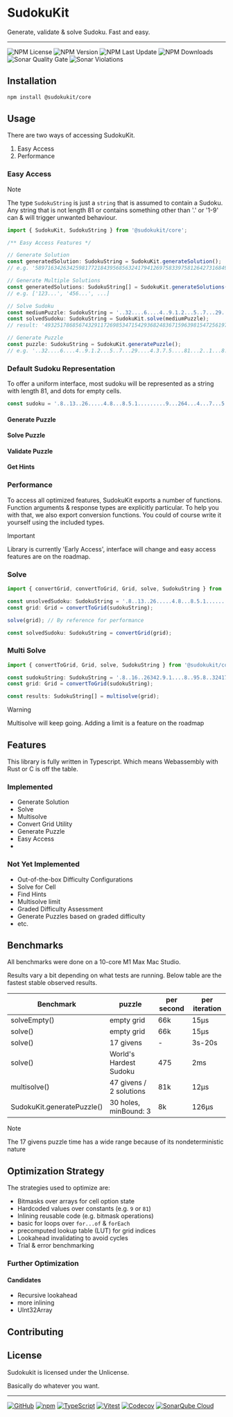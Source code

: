 # SudokuKit
Generate, validate & solve Sudoku. Fast and easy.

---

![NPM License](https://img.shields.io/npm/l/%40sudokukit%2Fcore)
![NPM Version](https://img.shields.io/npm/v/%40sudokukit%2Fcore)
![NPM Last Update](https://img.shields.io/npm/last-update/%40sudokukit%2Fcore)
![NPM Downloads](https://img.shields.io/npm/dm/%40sudokukit%2Fcore)
![Sonar Quality Gate](https://img.shields.io/sonar/quality_gate/sudokukit_sudokukit?server=https%3A%2F%2Fsonarcloud.io)
![Sonar Violations](https://img.shields.io/sonar/violations/sudokukit_sudokukit?server=https%3A%2F%2Fsonarcloud.io)

[//]: # (TODO - Code Coverage Badge)


## Installation

```bash
npm install @sudokukit/core
```

## Usage

There are two ways of accessing SudokuKit.
1. Easy Access
2. Performance


### Easy Access

> [!NOTE]
> The type `SudokuString` is just a `string` that is assumed to contain a Sudoku.
> Any string that is not length 81 or contains something other than '.' or '1-9' can & will trigger unwanted behaviour.

```ts
import { SudokuKit, SudokuString } from '@sudokukit/core';

/** Easy Access Features */

// Generate Solution
const generatedSolution: SudokuString = SudokuKit.generateSolution();
// e.g. '589716342634259817721843956856324179412697583397581264273168495968435721145972638'

// Generate Multiple Solutions
const generatedSolutions: SudokuString[] = SudokuKit.generateSolutions(10);
// e.g. ['123...', '456...', ...]

// Solve Sudoku
const mediumPuzzle: SudokuString = '..32....6....4..9.1.2...5..7...29....4.3.7.5....81...2..1...8.3.2..8....9....46..';
const solvedSudoku: SudokuString = SudokuKit.solve(mediumPuzzle);
// result: '493251786856743291172698534715429368248367159639815472561972843324586917987134625'

// Generate Puzzle
const puzzle: SudokuString = SudokuKit.generatePuzzle();
// e.g. '..32....6....4..9.1.2...5..7...29....4.3.7.5....81...2..1...8.3.2..8....9....46..'
```


### Default Sudoku Representation
To offer a uniform interface, most sudoku will be represented as a string with length 81, and dots for empty cells. 
```ts // Example Sudoku
const sudoku = '.8..13..26.....4.8...8.5.1.........9...264...4...7...5.21...9.4.....1.5.3....7...';
```


#### Generate Puzzle
#### Solve Puzzle
#### Validate Puzzle
#### Get Hints


### Performance
To access all optimized features, SudokuKit exports a number of functions. 
Function arguments & response types are explicitly particular. 
To help you with that, we also export conversion functions. 
You could of course write it yourself using the included types. 



> [!IMPORTANT]
> Library is currently 'Early Access', interface will change and easy access features are on the roadmap.

### Solve

```ts
import { convertGrid, convertToGrid, Grid, solve, SudokuString } from '@sudokukit/core';

const unsolvedSudoku: SudokuString = '.8..13..26.....4.8...8.5.1.........9...264...4...7...5.21...9.4.....1.5.3....7...';
const grid: Grid = convertToGrid(sudokuString);

solve(grid); // By reference for performance

const solvedSudoku: SudokuString = convertGrid(grid);
```

### Multi Solve

```ts
import { convertToGrid, Grid, solve, SudokuString } from '@sudokukit/core';

const sudokuString: SudokuString = '.8..16..26342.9.1....8..95.8..32417.4.2.9.5833975812.4....6849596..3....1..972.38';
const grid: Grid = convertToGrid(sudokuString);

const results: SudokuString[] = multisolve(grid);
```

> [!WARNING]
> Multisolve will keep going. Adding a limit is a feature on the roadmap

## Features
This library is fully written in Typescript. Which means Webassembly with Rust or C is off the table.

### Implemented
- Generate Solution
- Solve
- Multisolve
- Convert Grid Utility
- Generate Puzzle
- Easy Access
- 
### Not Yet Implemented
- Out-of-the-box Difficulty Configurations
- Solve for Cell
- Find Hints
- Multisolve limit
- Graded Difficulty Assessment
- Generate Puzzles based on graded difficulty
- etc.

## Benchmarks
All benchmarks were done on a 10-core M1 Max Mac Studio.

Results vary a bit depending on what tests are running. Below table are the fastest stable observed results.

| Benchmark                  | puzzle                  | per second | per iteration |
|----------------------------|-------------------------|------------|---------------|
| solveEmpty()               | empty grid              | 66k        | 15µs          |
| solve()                    | empty grid              | 66k        | 15µs          |
| solve()                    | 17 givens               | -          | 3s-20s        |
| solve()                    | World's Hardest Sudoku  | 475        | 2ms           |
| multisolve()               | 47 givens / 2 solutions | 81k        | 12µs          |
| SudokuKit.generatePuzzle() | 30 holes, minBound: 3   | 8k         | 126µs         |

> [!NOTE]
> The 17 givens puzzle time has a wide range because of its nondeterministic nature 

## Optimization Strategy
The strategies used to optimize are:
- Bitmasks over arrays for cell option state
- Hardcoded values over constants (e.g. `9` or `81`)
- Inlining reusable code (e.g. bitmask operations)
- basic for loops over `for...of` & `forEach`
- precomputed lookup table (LUT) for grid indices
- Lookahead invalidating to avoid cycles
- Trial & error benchmarking

### Further Optimization
#### Candidates
- Recursive lookahead
- more inlining
- UInt32Array

## Contributing

## License

Sudokukit is licensed under the Unlicense.

Basically do whatever you want.

---

[![GitHub](https://img.shields.io/badge/GitHub-%23121011.svg?logo=github&logoColor=white)](#)
[![npm](https://img.shields.io/badge/npm-CB3837?logo=npm&logoColor=fff)](#)
[![TypeScript](https://img.shields.io/badge/TypeScript-3178C6?logo=typescript&logoColor=fff)](#)
[![Vitest](https://img.shields.io/badge/Vitest-6E9F18?logo=vitest&logoColor=fff)](#)
[![Codecov](https://img.shields.io/badge/Codecov-F01F7A?logo=codecov&logoColor=fff)](#)
[![SonarQube Cloud](https://img.shields.io/badge/SonarQube%20Cloud-126ED3?logo=sonarqubecloud&logoColor=fff)](#)
